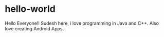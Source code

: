 # hello-world

Hello Everyone!!
Sudesh here, i love programming in Java and C++.
Also love creating Android Apps.

